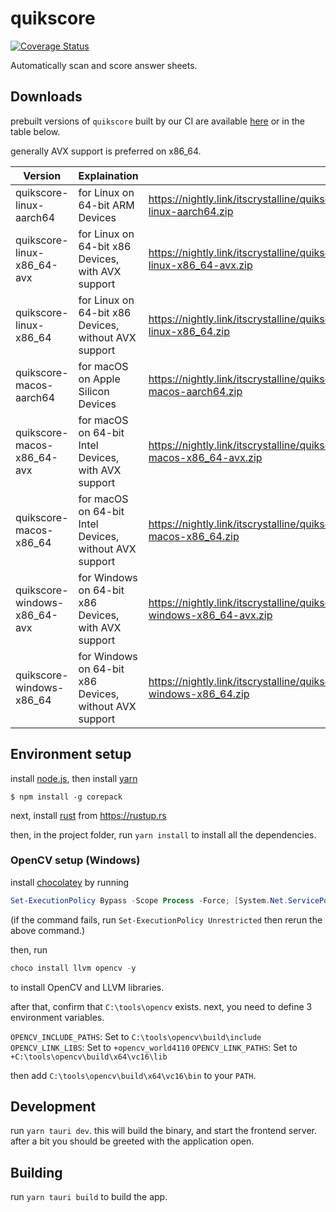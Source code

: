 # quikscore

[![Coverage Status](https://coveralls.io/repos/github/itscrystalline/quikscore/badge.svg)](https://coveralls.io/github/itscrystalline/quikscore)

Automatically scan and score answer sheets.

## Downloads

prebuilt versions of `quikscore` built by our CI are available [here](https://nightly.link/itscrystalline/quikscore/workflows/cd.yaml/main?preview)
or in the table below.

generally AVX support is preferred on x86_64.

| Version                      | Explaination                                           | Link                                                                                                  |
| ---------------------------- | ------------------------------------------------------ | ----------------------------------------------------------------------------------------------------- |
| quikscore-linux-aarch64      | for Linux on 64-bit ARM Devices                        | https://nightly.link/itscrystalline/quikscore/workflows/cd.yaml/main/quikscore-linux-aarch64.zip      |
| quikscore-linux-x86_64-avx   | for Linux on 64-bit x86 Devices, with AVX support      | https://nightly.link/itscrystalline/quikscore/workflows/cd.yaml/main/quikscore-linux-x86_64-avx.zip   |
| quikscore-linux-x86_64       | for Linux on 64-bit x86 Devices, without AVX support   | https://nightly.link/itscrystalline/quikscore/workflows/cd.yaml/main/quikscore-linux-x86_64.zip       |
| quikscore-macos-aarch64      | for macOS on Apple Silicon Devices                     | https://nightly.link/itscrystalline/quikscore/workflows/cd.yaml/main/quikscore-macos-aarch64.zip      |
| quikscore-macos-x86_64-avx   | for macOS on 64-bit Intel Devices, with AVX support    | https://nightly.link/itscrystalline/quikscore/workflows/cd.yaml/main/quikscore-macos-x86_64-avx.zip   |
| quikscore-macos-x86_64       | for macOS on 64-bit Intel Devices, without AVX support | https://nightly.link/itscrystalline/quikscore/workflows/cd.yaml/main/quikscore-macos-x86_64.zip       |
| quikscore-windows-x86_64-avx | for Windows on 64-bit x86 Devices, with AVX support    | https://nightly.link/itscrystalline/quikscore/workflows/cd.yaml/main/quikscore-windows-x86_64-avx.zip |
| quikscore-windows-x86_64     | for Windows on 64-bit x86 Devices, without AVX support | https://nightly.link/itscrystalline/quikscore/workflows/cd.yaml/main/quikscore-windows-x86_64.zip     |

## Environment setup

install [node.js](https://nodejs.org/en/download), then install [yarn](https://yarnpkg.com/getting-started/install)

```shell
$ npm install -g corepack
```

next, install [rust](https://www.rust-lang.org/) from https://rustup.rs

then, in the project folder, run `yarn install` to install all the dependencies.

### OpenCV setup (Windows)

install [chocolatey](https://chocolatey.org/install) by running

```powershell
Set-ExecutionPolicy Bypass -Scope Process -Force; [System.Net.ServicePointManager]::SecurityProtocol = [System.Net.ServicePointManager]::SecurityProtocol -bor 3072; iex ((New-Object System.Net.WebClient).DownloadString('https://community.chocolatey.org/install.ps1'))
```

(if the command fails, run `Set-ExecutionPolicy Unrestricted` then rerun the above command.)

then, run

```powershell
choco install llvm opencv -y
```

to install OpenCV and LLVM libraries.

after that, confirm that `C:\tools\opencv` exists.
next, you need to define 3 environment variables.

`OPENCV_INCLUDE_PATHS`: Set to `C:\tools\opencv\build\include`
`OPENCV_LINK_LIBS`: Set to `+opencv_world4110`
`OPENCV_LINK_PATHS`: Set to `+C:\tools\opencv\build\x64\vc16\lib`

then add `C:\tools\opencv\build\x64\vc16\bin` to your `PATH`.

## Development

run `yarn tauri dev`. this will build the binary, and start the frontend server. after a bit you should be greeted with the application open.

## Building

run `yarn tauri build` to build the app.
